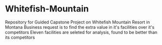 # Whitefish-Mountain
Repository for Guided Capstone Project on Whitefish Mountain Resort in Montana
Business request is to find the extra value in it's facilities over it's competitors
Eleven facilities are seleted for analysis, found to be better than its competitors
